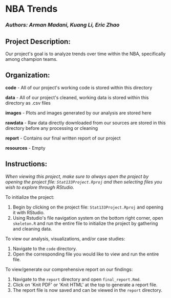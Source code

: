 NBA Trends
==========

### *Authors: Arman Madani, Kuang Li, Eric Zhao*  

Project Description:
--------------------
Our project's goal is to analyze trends over time within the NBA, specifically among champion teams.


Organization:
-------------
**code** - All of our project's working code is stored within this directory

**data** - All of our project's cleaned, working data is stored within this directory as .csv files

**images** - Plots and images generated by our analysis are stored here

**rawdata** - Raw data directly downloaded from our sources are stored in this directory before any processing or cleaning

**report** - Contains our final written report of our project

**resources** - Empty

Instructions:
-------------
*When viewing this project, make sure to always open the project by opening the project file: `Stat133Project.Rproj` and then selecting files you wish to explore through RStudio.*

To initialize the project:

  1. Begin by clicking on the project file: `Stat133Project.Rproj` and opening it with RStudio.
  2. Using Rstudio's file navigation system on the bottom right corner, open `skeleton.R` and run the entire file to initialize the project by gathering and cleaning data.
  
To view our analysis, visualizations, and/or case studies:

  1. Navigate to the `code` directory.
  2. Open the corresponding file you would like to view and run the entire file.
  
To view/generate our comprehensive report on our findings:

  1. Navigate to the `report` directory and open `final_report.Rmd`.
  2. Click on 'Knit PDF' or 'Knit HTML' at the top to generate a report file.
  3. The report file is now saved and can be viewed in the `report` directory.



